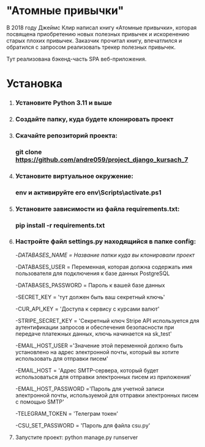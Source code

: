 # "Атомные привычки"

В 2018 году Джеймс Клир написал книгу «Атомные привычки»,
которая посвящена приобретению новых полезных привычек и искоренению старых плохих привычек.
Заказчик прочитал книгу, впечатлился и обратился с запросом реализовать трекер полезных привычек.

Тут реализована бэкенд-часть SPA веб-приложения.

# Установка

1. ### Установите Python 3.11 и выше
2. ### Создайте папку, куда будете клонировать проект
3. ### Скачайте репозиторий проекта:
   ### git clone https://github.com/andre059/project_django_kursach_7
4. ### Установите виртуальное окружение:
   ### env и активируйте его env\Scripts\activate.ps1
5. ### Установите зависимости из файла requirements.txt:
   ### pip install -r requirements.txt
6. ### Настройте файл settings.py находящийся в папке config:
    
    -*DATABASES_NAME = Название папки куда вы клонировали проект*
    
    -DATABASES_USER = Переменная, которая должна содержать имя пользователя для подключения к базе данных PostgreSQL
    
    -DATABASES_PASSWORD = Пароль к вашей базе данных
    
    -SECRET_KEY = 'тут должен быть ваш секретный ключь'
    
    -CUR_API_KEY = 'Доступа к сервису с курсами валют'
    
    -STRIPE_SECRET_KEY = 'Секретный ключ Stripe API используется для аутентификации запросов и обеспечения безопасности при передаче платежных данных, ключь начинается на sk_test'
    
    -EMAIL_HOST_USER ='Значение этой переменной должно быть установлено на адрес электронной почты, который вы хотите использовать для отправки писем'
    
    -EMAIL_HOST = 'Адрес SMTP-сервера, который будет использоваться для отправки электронных писем из приложения'
    
    -EMAIL_HOST_PASSWORD ='Пароль для учетной записи электронной почты, используемой для отправки электронных писем с помощью SMTP'
    
    -TELEGRAM_TOKEN = 'Телеграм токен'
    
    -CSU_SET_PASSWORD = 'Пароль для файла csu.py'
    
7. Запустите проект:
   python manage.py runserver 
